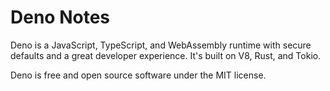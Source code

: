 # Deno Notes

Deno is a JavaScript, TypeScript, and WebAssembly runtime with secure defaults and a great developer experience. It's built on V8, Rust, and Tokio.

Deno is free and open source software under the MIT license.
